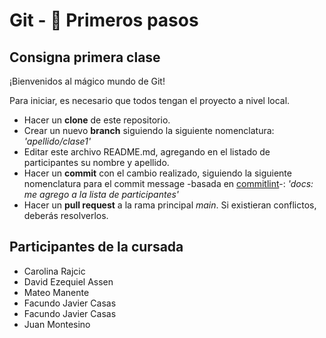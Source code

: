 # Git - 🚀 Primeros pasos

## Consigna primera clase

¡Bienvenidos al mágico mundo de Git!

Para iniciar, es necesario que todos tengan el proyecto a nivel local.

- Hacer un **clone** de este repositorio.
- Crear un nuevo **branch** siguiendo la siguiente nomenclatura: _'apellido/clase1'_
- Editar este archivo README.md, agregando en el listado de participantes su nombre y apellido.
- Hacer un **commit** con el cambio realizado, siguiendo la siguiente nomenclatura para el commit message -basada en [commitlint](https://commitlint.io/)-: _'docs: me agrego a la lista de participantes'_
- Hacer un **pull request** a la rama principal _main_. Si existieran conflictos, deberás resolverlos.

## Participantes de la cursada
- Carolina Rajcic
- David Ezequiel Assen
- Mateo Manente
- Facundo Javier Casas
- Facundo Javier Casas
- Juan Montesino